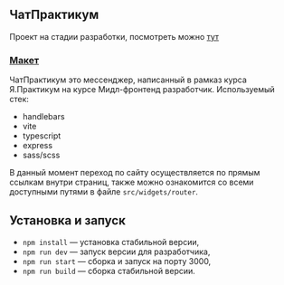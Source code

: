 ## ЧатПрактикум

Проект на стадии разработки, посмотреть можно [тут](https://melodious-kangaroo-d0bb12.netlify.app/)

### [Макет](https://www.figma.com/file/SSOn9QgZ0XkJKI1lelkQ8t/%D0%9C%D0%B5%D1%81%D1%81%D0%B5%D0%BD%D0%B4%D0%B6%D0%B5%D1%80-%D0%BF%D1%80%D0%B0%D0%BA%D1%82%D0%B8%D0%BA%D1%83%D0%BC?type=design&node-id=0-1&mode=design&t=I44loUCw6nDdPN7a-0)
ЧатПрактикум это мессенджер, написанный в рамказ курса Я.Практикум на курсе Мидл-фронтенд разработчик.
Используемый стек:
- handlebars
- vite
- typescript
- express
- sass/scss

В данный момент переход по сайту осуществляется по прямым ссылкам внутри страниц, также можно ознакомится со всеми доступными путями в файле `src/widgets/router`.

## Установка и запуск

- `npm install` — установка стабильной версии,
- `npm run dev` — запуск версии для разработчика,
- `npm run start` — сборка и запуск на порту 3000,
- `npm run build` — сборка стабильной версии.
